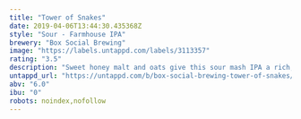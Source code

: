 ```yaml
---
title: "Tower of Snakes"
date: 2019-04-06T13:44:30.435368Z
style: "Sour - Farmhouse IPA"
brewery: "Box Social Brewing"
image: "https://labels.untappd.com/labels/3113357"
rating: "3.5"
description: "Sweet honey malt and oats give this sour mash IPA a rich, creamy body, balanced by floral and citrus tartness from the mash before tropical and orange hop notes round off the flavour. Aromas of marmalade, acacia honey and biscuits with a lightly tart, yet juicy finish."
untappd_url: "https://untappd.com/b/box-social-brewing-tower-of-snakes/3113357"
abv: "6.0"
ibu: "0"
robots: noindex,nofollow
---
```

